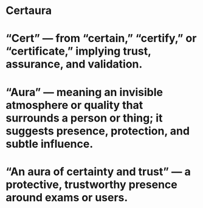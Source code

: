 # Certaura
# “Cert” — from “certain,” “certify,” or “certificate,” implying trust, assurance, and validation.

# “Aura” — meaning an invisible atmosphere or quality that surrounds a person or thing; it suggests presence, protection, and subtle influence.


# “An aura of certainty and trust” — a protective, trustworthy presence around exams or users.

